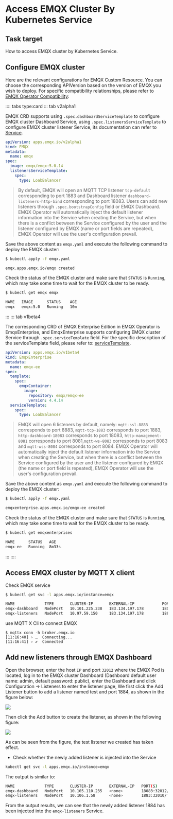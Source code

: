 # Access EMQX Cluster By Kubernetes Service

## Task target

How to access EMQX cluster by Kubernetes Service.

## Configure EMQX cluster

Here are the relevant configurations for EMQX Custom Resource. You can choose the corresponding APIVersion based on the version of EMQX you wish to deploy. For specific compatibility relationships, please refer to [EMQX Operator Compatibility](../README.md):

:::: tabs type:card
::: tab v2alpha1

EMQX CRD supports using `.spec.dashboardServiceTemplate` to configure EMQX cluster Dashboard Service, using `.spec.listenersServiceTemplate` to configure EMQX cluster listener Service, its documentation can refer to [Service](https://github.com/emqx/emqx-operator/blob/main-2.1/docs/en_US/reference/v2alpha1-reference.md).

```yaml
apiVersion: apps.emqx.io/v2alpha1
kind: EMQX
metadata:
  name: emqx
spec:
  image: emqx/emqx:5.0.14
  listenersServiceTemplate:
    spec:
      type: LoabBalancer
```

> By default, EMQX will open an MQTT TCP listener `tcp-default` corresponding to port 1883 and Dashboard listener `dashboard-listeners-http-bind` corresponding to port 18083. Users can add new listeners through `.spec.bootstrapConfig` field or EMQX Dashboard. EMQX Operator will automatically inject the default listener information into the Service when creating the Service, but when there is a conflict between the Service configured by the user and the listener configured by EMQX (name or port fields are repeated), EMQX Operator will use the user's configuration prevail.

Save the above content as `emqx.yaml` and execute the following command to deploy the EMQX cluster:

```bash
$ kubectl apply -f emqx.yaml

emqx.apps.emqx.io/emqx created
```

Check the status of the EMQX cluster and make sure that `STATUS` is `Running`, which may take some time to wait for the EMQX cluster to be ready.

```bash
$ kubectl get emqx emqx

NAME   IMAGE      STATUS    AGE
emqx   emqx:5.0   Running   10m
```

:::
::: tab v1beta4

The corresponding CRD of EMQX Enterprise Edition in EMQX Operator is EmqxEnterprise, and EmqxEnterprise supports configuring EMQX cluster Service through `.spec.serviceTemplate` field. For the specific description of the serviceTemplate field, please refer to: [serviceTemplate](https://github.com/emqx/emqx-operator/blob/main-2.1/docs/en_US/reference/v1beta4-reference.md#servicetemplate).

```yaml
apiVersion: apps.emqx.io/v1beta4
kind: EmqxEnterprise
metadata:
  name: emqx-ee
spec:
  template:
    spec:
      emqxContainer:
        image:
          repository: emqx/emqx-ee
          version: 4.4.14
  serviceTemplate:
    spec:
      type: LoabBalancer 
```

> EMQX will open 6 listeners by default, namely: `mqtt-ssl-8883` corresponds to port 8883, `mqtt-tcp-1883` corresponds to port 1883, `http-dashboard-18083` corresponds to port 18083, `http-management-8081` corresponds to port 8081,`mqtt-ws-8083` corresponds to port 8083 and `mqtt-wss-8084` corresponds to port 8084. EMQX Operator will automatically inject the default listener information into the Service when creating the Service, but when there is a conflict between the Service configured by the user and the listener configured by EMQX (the name or port field is repeated), EMQX Operator will use the user's configuration prevail.

Save the above content as `emqx.yaml` and execute the following command to deploy the EMQX cluster:

```bash
$ kubectl apply -f emqx.yaml

emqxenterprise.apps.emqx.io/emqx-ee created
```

Check the status of the EMQX cluster and make sure that `STATUS` is `Running`, which may take some time to wait for the EMQX cluster to be ready.

```bash
$ kubectl get emqxenterprises

NAME      STATUS   AGE
emqx-ee   Running  8m33s
```

:::
::::

## Access EMQX cluster by MQTT X client

Check EMQX service 

```bash
$ kubectl get svc -l apps.emqx.io/instance=emqx

NAME             TYPE       CLUSTER-IP       EXTERNAL-IP            PORT(S)                          AGE
emqx-dashboard   NodePort   10.101.225.238   183.134.197.178        18083:32012/TCP                  32s
emqx-listeners   NodePort   10.97.59.150     183.134.197.178        1883:32010/TCP                   10s
```

use MQTT X Cli to connect EMQX

```
$ mqttx conn -h broker.emqx.io
[11:16:40] › …  Connecting...
[11:16:41] › ✔  Connected
```

## Add new listeners through EMQX Dashboard

Open the browser, enter the host `IP` and port `32012` where the EMQX Pod is located, log in to the EMQX cluster Dashboard (Dashboard default user name: admin, default password: public), enter the Dashboard and click Configuration → Listeners to enter the listener page, We first click the Add Listener button to add a listener named test and port 1884, as shown in the figure below:

![](./assets/configure-service/emqx-add-listener.png)

Then click the Add button to create the listener, as shown in the following figure:

![](./assets/configure-service/emqx-listeners.png)

As can be seen from the figure, the test listener we created has taken effect.

- Check whether the newly added listener is injected into the Service

```bash
kubectl get svc -l apps.emqx.io/instance=emqx
```

The output is similar to:

```bash
NAME             TYPE       CLUSTER-IP       EXTERNAL-IP   PORT(S)                                         AGE
emqx-dashboard   NodePort   10.105.110.235   <none>        18083:32012/TCP                                 13m
emqx-listeners   NodePort   10.106.1.58      <none>        1883:32010/TCP,14567:32011/UDP,1884:30763/TCP   12m
```

From the output results, we can see that the newly added listener 1884 has been injected into the `emqx-listeners` Service.
